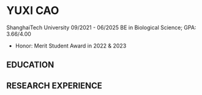# YUXI CAO
ShanghaiTech University 09/2021 - 06/2025
BE in Biological Science; GPA: 3.66/4.00
- Honor: Merit Student Award in 2022 & 2023
## EDUCATION
## RESEARCH EXPERIENCE
